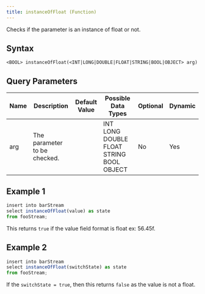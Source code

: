 ```yaml
---
title: instanceOfFloat (Function)
---
```


Checks if the parameter is an instance of float or not.

## Syntax

    <BOOL> instanceOfFloat(<INT|LONG|DOUBLE|FLOAT|STRING|BOOL|OBJECT> arg)

## Query Parameters

| Name | Description                  | Default Value | Possible Data Types                      | Optional | Dynamic |
|------|------------------------------|---------------|------------------------------------------|----------|---------|
| arg  | The parameter to be checked. |               | INT LONG DOUBLE FLOAT STRING BOOL OBJECT | No       | Yes     |

## Example 1

```js
insert into barStream
select instanceOfFloat(value) as state
from fooStream;
```

This returns `true` if the value field format is float ex: 56.45f.

## Example 2

```js
insert into barStream
select instanceOfFloat(switchState) as state
from fooStream;
```

If the `switchState = true`, then this returns `false` as the value is not a float.
